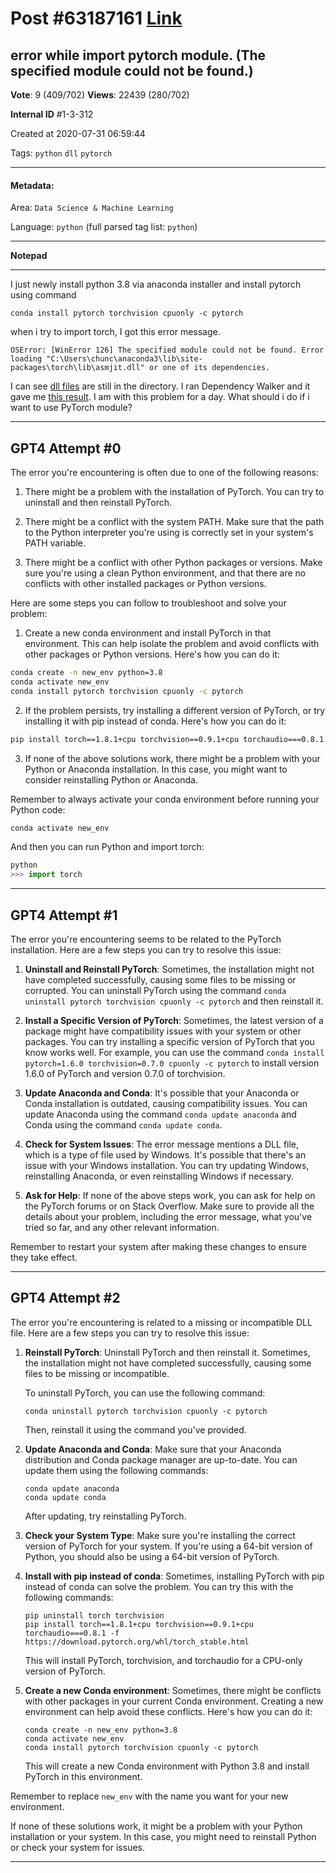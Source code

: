 
# Post \#63187161 [Link](https://stackoverflow.com/questions/63187161/)

## error while import pytorch module. (The specified module could not be found.)

**Vote**: 9 (409/702) **Views**: 22439 (280/702) 

**Internal ID** \#1-3-312

Created at 2020-07-31 06:59:44

Tags: `python` `dll` `pytorch`

----------

#### Metadata:

Area: `Data Science & Machine Learning`

Language: `python` (full parsed tag list: `python`)

----------

**Notepad**


----------

I just newly install python 3.8 via anaconda installer and install pytorch using command
```
conda install pytorch torchvision cpuonly -c pytorch
```

when i try to import torch, I got this error message.
```
OSError: [WinError 126] The specified module could not be found. Error loading "C:\Users\chunc\anaconda3\lib\site-packages\torch\lib\asmjit.dll" or one of its dependencies.
```

I can see [dll files](https://i.stack.imgur.com/s92PY.png) are still in the directory.
I ran Dependency Walker and it gave me [this result](https://i.stack.imgur.com/nsnqp.png).
I am with this problem for a day.
What should i do if i want to use PyTorch module?


----------
        
## GPT4 Attempt \#0

The error you're encountering is often due to one of the following reasons:

1. There might be a problem with the installation of PyTorch. You can try to uninstall and then reinstall PyTorch. 

2. There might be a conflict with the system PATH. Make sure that the path to the Python interpreter you're using is correctly set in your system's PATH variable.

3. There might be a conflict with other Python packages or versions. Make sure you're using a clean Python environment, and that there are no conflicts with other installed packages or Python versions.

Here are some steps you can follow to troubleshoot and solve your problem:

1. Create a new conda environment and install PyTorch in that environment. This can help isolate the problem and avoid conflicts with other packages or Python versions. Here's how you can do it:

```bash
conda create -n new_env python=3.8
conda activate new_env
conda install pytorch torchvision cpuonly -c pytorch
```

2. If the problem persists, try installing a different version of PyTorch, or try installing it with pip instead of conda. Here's how you can do it:

```bash
pip install torch==1.8.1+cpu torchvision==0.9.1+cpu torchaudio===0.8.1 -f https://download.pytorch.org/whl/torch_stable.html
```

3. If none of the above solutions work, there might be a problem with your Python or Anaconda installation. In this case, you might want to consider reinstalling Python or Anaconda.

Remember to always activate your conda environment before running your Python code:

```bash
conda activate new_env
```

And then you can run Python and import torch:

```python
python
>>> import torch
```

--------

## GPT4 Attempt \#1

The error you're encountering seems to be related to the PyTorch installation. Here are a few steps you can try to resolve this issue:

1. **Uninstall and Reinstall PyTorch**: Sometimes, the installation might not have completed successfully, causing some files to be missing or corrupted. You can uninstall PyTorch using the command `conda uninstall pytorch torchvision cpuonly -c pytorch` and then reinstall it.

2. **Install a Specific Version of PyTorch**: Sometimes, the latest version of a package might have compatibility issues with your system or other packages. You can try installing a specific version of PyTorch that you know works well. For example, you can use the command `conda install pytorch=1.6.0 torchvision=0.7.0 cpuonly -c pytorch` to install version 1.6.0 of PyTorch and version 0.7.0 of torchvision.

3. **Update Anaconda and Conda**: It's possible that your Anaconda or Conda installation is outdated, causing compatibility issues. You can update Anaconda using the command `conda update anaconda` and Conda using the command `conda update conda`.

4. **Check for System Issues**: The error message mentions a DLL file, which is a type of file used by Windows. It's possible that there's an issue with your Windows installation. You can try updating Windows, reinstalling Anaconda, or even reinstalling Windows if necessary.

5. **Ask for Help**: If none of the above steps work, you can ask for help on the PyTorch forums or on Stack Overflow. Make sure to provide all the details about your problem, including the error message, what you've tried so far, and any other relevant information.

Remember to restart your system after making these changes to ensure they take effect.

--------

## GPT4 Attempt \#2

The error you're encountering is related to a missing or incompatible DLL file. Here are a few steps you can try to resolve this issue:

1. **Reinstall PyTorch**: Uninstall PyTorch and then reinstall it. Sometimes, the installation might not have completed successfully, causing some files to be missing or incompatible.

   To uninstall PyTorch, you can use the following command:
   ```
   conda uninstall pytorch torchvision cpuonly -c pytorch
   ```
   Then, reinstall it using the command you've provided.

2. **Update Anaconda and Conda**: Make sure that your Anaconda distribution and Conda package manager are up-to-date. You can update them using the following commands:
   ```
   conda update anaconda
   conda update conda
   ```
   After updating, try reinstalling PyTorch.

3. **Check your System Type**: Make sure you're installing the correct version of PyTorch for your system. If you're using a 64-bit version of Python, you should also be using a 64-bit version of PyTorch.

4. **Install with pip instead of conda**: Sometimes, installing PyTorch with pip instead of conda can solve the problem. You can try this with the following commands:
   ```
   pip uninstall torch torchvision
   pip install torch==1.8.1+cpu torchvision==0.9.1+cpu torchaudio===0.8.1 -f https://download.pytorch.org/whl/torch_stable.html
   ```
   This will install PyTorch, torchvision, and torchaudio for a CPU-only version of PyTorch.

5. **Create a new Conda environment**: Sometimes, there might be conflicts with other packages in your current Conda environment. Creating a new environment can help avoid these conflicts. Here's how you can do it:
   ```
   conda create -n new_env python=3.8
   conda activate new_env
   conda install pytorch torchvision cpuonly -c pytorch
   ```
   This will create a new Conda environment with Python 3.8 and install PyTorch in this environment.

Remember to replace `new_env` with the name you want for your new environment.

If none of these solutions work, it might be a problem with your Python installation or your system. In this case, you might need to reinstall Python or check your system for issues.

--------
